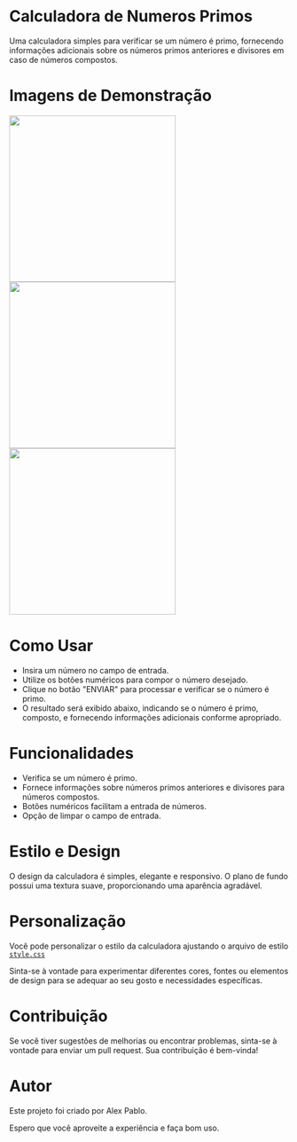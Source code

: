 # Calculadora de Numeros Primos
Uma calculadora simples para verificar se um número é primo, fornecendo informações adicionais sobre os números primos anteriores e divisores em caso de números compostos.

# Imagens de Demonstração

<p float="left">
  <img src="imagens/tela1.png" width="300" />
  <img src="imagens/tela2.png" width="300" /> 
  <img src="imagens/tela3.png" width="300" />
</p>

# Como Usar
- Insira um número no campo de entrada.
- Utilize os botões numéricos para compor o número desejado.
- Clique no botão "ENVIAR" para processar e verificar se o número é primo.
- O resultado será exibido abaixo, indicando se o número é primo, composto, e fornecendo informações adicionais conforme apropriado.

# Funcionalidades
- Verifica se um número é primo.
- Fornece informações sobre números primos anteriores e divisores para números compostos.
- Botões numéricos facilitam a entrada de números.
- Opção de limpar o campo de entrada.

# Estilo e Design
O design da calculadora é simples, elegante e responsivo. O plano de fundo possui uma textura suave, proporcionando uma aparência agradável.

# Personalização
Você pode personalizar o estilo da calculadora ajustando o arquivo de estilo [`style.css`](style.css)

Sinta-se à vontade para experimentar diferentes cores, fontes ou elementos de design para se adequar ao seu gosto e necessidades específicas.

# Contribuição
Se você tiver sugestões de melhorias ou encontrar problemas, sinta-se à vontade para enviar um pull request. Sua contribuição é bem-vinda!

# Autor
Este projeto foi criado por Alex Pablo.

Espero que você aproveite a experiência e faça bom uso.
